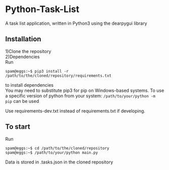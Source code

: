 # Python-Task-List

A task list application, written in Python3 using the dearpygui library

## Installation

1)Clone the repository<br>
2)Dependencies<br>
Run
```shell
spam@eggs:~$ pip3 install -r /path/to/the/cloned/repository/requirements.txt
```
to install dependencies<br>
You may need to substitute pip3 for pip on Windows-based systems.  To use a specific version of python from your system: `/path/to/your/python -m pip` can be used

Use requirements-dev.txt instead of requirements.txt if developing.

## To start
Run
```shell
spam@eggs:~$ cd /path/to/the/cloned/repository
spam@eggs:~$ /path/to/your/python main.py
```

Data is stored in .tasks.json in the cloned repository
